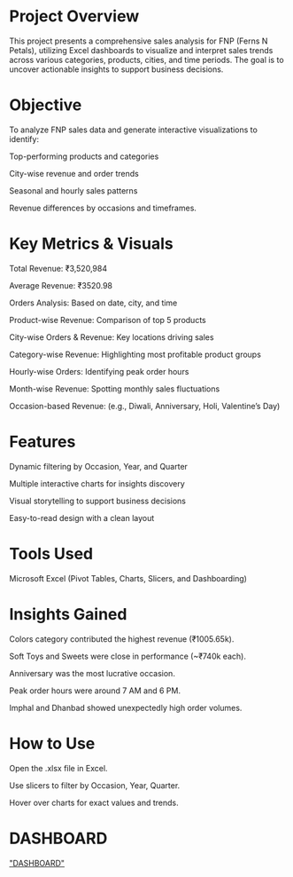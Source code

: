 # Project Overview
This project presents a comprehensive sales analysis for FNP (Ferns N Petals), utilizing Excel dashboards to visualize and interpret sales trends across various categories, products, cities, and time periods. The goal is to uncover actionable insights to support business decisions.

# Objective
To analyze FNP sales data and generate interactive visualizations to identify:

Top-performing products and categories

City-wise revenue and order trends

Seasonal and hourly sales patterns

Revenue differences by occasions and timeframes.

#  Key Metrics & Visuals
Total Revenue: ₹3,520,984

Average Revenue: ₹3520.98

Orders Analysis: Based on date, city, and time

Product-wise Revenue: Comparison of top 5 products

City-wise Orders & Revenue: Key locations driving sales

Category-wise Revenue: Highlighting most profitable product groups

Hourly-wise Orders: Identifying peak order hours

Month-wise Revenue: Spotting monthly sales fluctuations

Occasion-based Revenue: (e.g., Diwali, Anniversary, Holi, Valentine’s Day)
# Features
 Dynamic filtering by Occasion, Year, and Quarter

 Multiple interactive charts for insights discovery

 Visual storytelling to support business decisions

 Easy-to-read design with a clean layout

# Tools Used
Microsoft Excel (Pivot Tables, Charts, Slicers, and Dashboarding)


# Insights Gained
Colors category contributed the highest revenue (₹1005.65k).

Soft Toys and Sweets were close in performance (~₹740k each).

Anniversary was the most lucrative occasion.

Peak order hours were around 7 AM and 6 PM.

Imphal and Dhanbad showed unexpectedly high order volumes.

#  How to Use
Open the .xlsx file in Excel.

Use slicers to filter by Occasion, Year, Quarter.

Hover over charts for exact values and trends.

# DASHBOARD

<a href="https://github.com/Priya1864/FNP-SALES-PROJECT/blob/main/FNP%20SALES.png">"DASHBOARD"</a>





